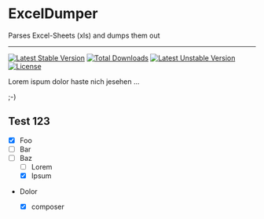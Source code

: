 # ExcelDumper

Parses Excel-Sheets (xls) and dumps them out

---
[![Latest Stable Version](https://poser.pugx.org/dwolke/excel-dumper/v/stable.svg)](https://packagist.org/packages/dwolke/excel-dumper) [![Total Downloads](https://poser.pugx.org/dwolke/excel-dumper/downloads.svg)](https://packagist.org/packages/dwolke/excel-dumper) [![Latest Unstable Version](https://poser.pugx.org/dwolke/excel-dumper/v/unstable.svg)](https://packagist.org/packages/dwolke/excel-dumper) [![License](https://poser.pugx.org/dwolke/excel-dumper/license.svg)](https://packagist.org/packages/dwolke/excel-dumper)

Lorem ispum dolor haste nich jesehen ...

;-)

## Test 123
- [x] Foo
- [ ] Bar
- [ ] Baz
  - [ ] Lorem
  - [x] Ipsum
- Dolor
  - [x] composer

